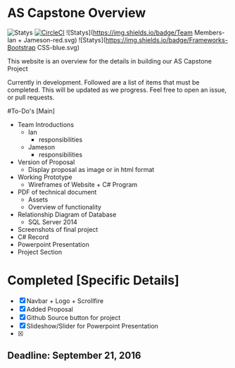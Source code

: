 # AS Capstone Overview

![Statys](https://img.shields.io/badge/Complete-15%25-orange.svg) [![CircleCI](https://img.shields.io/circleci/project/BrightFlair/PHP.Gt.svg?maxAge=2592000?style=flat-square)]()
![Statys](https://img.shields.io/badge/Team Members-Ian + Jameson-red.svg)
![Statys](https://img.shields.io/badge/Frameworks-Bootstrap CSS-blue.svg)


This website is an overview for the details in building our AS Capstone Project 


Currently in development. Followed are a list of items that must be completed. This will be updated as we progress. Feel free to open an issue, or pull requests.

#To-Do's [Main]
* Team Introductions
  * Ian
    * responsibilities 
  * Jameson
    * responsibilities 
* Version of Proposal
  * Display proposal as image or in html format
* Working Prototype
  * Wireframes of Website + C# Program
* PDF of technical document
  * Assets
  * Overview of functionality
* Relationship Diagram of Database
  * SQL Server 2014
* Screenshots of final project
 *  C# Record 
* Powerpoint Presentation
* Project Section

# Completed [Specific Details]
- [x] Navbar + Logo + Scrollfire
- [x] Added Proposal
- [x] Github Source button for project
- [x] Slideshow/Slider for Powerpoint Presentation
- [x]
## Deadline: September 21, 2016

